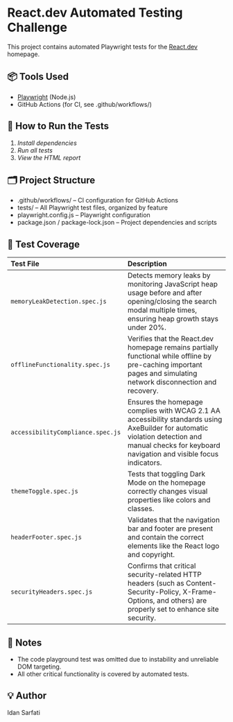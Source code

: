 # React.dev Automated Testing Challenge

This project contains automated Playwright tests for the [React.dev](https://react.dev) homepage.

## 📦 Tools Used

- [Playwright](https://playwright.dev/) (Node.js)
- GitHub Actions (for CI, see .github/workflows/)

## 🚀 How to Run the Tests

1. *Install dependencies*
2. *Run all tests*
3. *View the HTML report*


## 🗂️ Project Structure

- .github/workflows/ – CI configuration for GitHub Actions
- tests/ – All Playwright test files, organized by feature
- playwright.config.js – Playwright configuration
- package.json / package-lock.json – Project dependencies and scripts


## 🧪 Test Coverage

| Test File | Description |
|:----------|:------------|
| `memoryLeakDetection.spec.js` | Detects memory leaks by monitoring JavaScript heap usage before and after opening/closing the search modal multiple times, ensuring heap growth stays under 20%. |
| `offlineFunctionality.spec.js` | Verifies that the React.dev homepage remains partially functional while offline by pre-caching important pages and simulating network disconnection and recovery. |
| `accessibilityCompliance.spec.js` | Ensures the homepage complies with WCAG 2.1 AA accessibility standards using AxeBuilder for automatic violation detection and manual checks for keyboard navigation and visible focus indicators. |
| `themeToggle.spec.js` | Tests that toggling Dark Mode on the homepage correctly changes visual properties like colors and classes. |
| `headerFooter.spec.js` | Validates that the navigation bar and footer are present and contain the correct elements like the React logo and copyright. |
| `securityHeaders.spec.js` | Confirms that critical security-related HTTP headers (such as Content-Security-Policy, X-Frame-Options, and others) are properly set to enhance site security. |


## 📝 Notes

- The code playground test was omitted due to instability and unreliable DOM targeting.
- All other critical functionality is covered by automated tests.

## 💡 Author

Idan Sarfati


